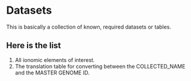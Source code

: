 # Datasets

This is basically a collection of known, required datasets or tables.

## Here is the list

1. All ionomic elements of interest.
2. The translation table for converting between the COLLECTED_NAME and the MASTER GENOME ID.
